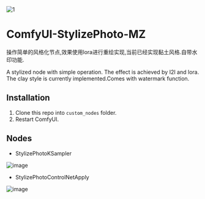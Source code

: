 ![1](https://github.com/MinusZoneAI/ComfyUI-StylizePhoto-MZ/assets/5035199/c2eb03c6-5ef2-4676-90d5-b38d56be3cf0)


# ComfyUI-StylizePhoto-MZ
操作简单的风格化节点,效果使用lora进行重绘实现,当前已经实现黏土风格.自带水印功能.

A stylized node with simple operation. The effect is achieved by I2I and lora. The clay style is currently implemented.Comes with watermark function.


## Installation
1. Clone this repo into `custom_nodes` folder.
2. Restart ComfyUI.

## Nodes
+ StylizePhotoKSampler
  
![image](https://github.com/MinusZoneAI/ComfyUI-StylizePhoto-MZ/assets/5035199/c5572c7a-2a51-4ce1-95f9-8236143a7023)


+ StylizePhotoControlNetApply

![image](https://github.com/MinusZoneAI/ComfyUI-StylizePhoto-MZ/assets/5035199/adb059f1-6271-4d2e-b51e-591987362f44)
